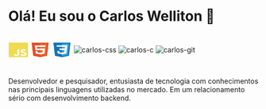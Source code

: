 # Olá! Eu sou o Carlos Welliton 👋




<div style="display: inline_block"><br>
  <img align="center" alt="carlos-js" height="30" width="40" src="https://raw.githubusercontent.com/devicons/devicon/master/icons/javascript/javascript-plain.svg">
  <img align="center" alt="carlos-html" height="30" width="40" src="https://raw.githubusercontent.com/devicons/devicon/master/icons/html5/html5-original.svg">
  <img align="center" alt="carlos-css" height="30" width="40" src="https://raw.githubusercontent.com/devicons/devicon/master/icons/css3/css3-original.svg">
  <img align="center" alt="carlos-css" height="30" width="40" src="https://cdn.jsdelivr.net/gh/devicons/devicon@latest/icons/java/java-original-wordmark.svg">
  <img align="center" alt="carlos-c" height="30"width="40" src="https://cdn.jsdelivr.net/gh/devicons/devicon/icons/c/c-original.svg"/>
  <img align="center" alt="carlos-git" height="30"width="40" src="https://cdn.jsdelivr.net/gh/devicons/devicon/icons/git/git-original.svg"/>  
</div>


#

Desenvolvedor e pesquisador, entusiasta de tecnologia com conhecimentos nas principais linguagens utilizadas no mercado. Em um relacionamento sério com desenvolvimento backend.
